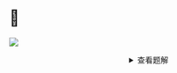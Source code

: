 
  # 🔗
  <a href="https://www.luogu.com.cn/record/61391875"><img src="https://i.loli.net/2021/11/08/xtfWkDi1KOBhFZH.png"></a>
  
<details>
  <summary align="center">查看题解</summary>
  
# 💡
  
由于每一行互不影响，所以我们一行一行分开处理  
每行两个端点左右可以选左也可以选右  
且每一个都有自己的权值，要求从选左选右序列中找到一个价值最大的  
那么一看就有区间dp那味儿了  
如果dp数组两个下标  <img src="https://latex.codecogs.com/svg.image?\inline&space;i,j" title="\inline i,j" />  维护的是选到  <img src="https://latex.codecogs.com/svg.image?\inline&space;[i,j]" title="\inline [i,j]" /> 时的最大值  
那么这个是可以通过转移的，即  
 <img src="https://latex.codecogs.com/svg.image?\inline&space;dp[i][j]=max(dp[i-1][j]+a[i]*2^k,dp[i][j+1]+a[j]*2^k)" title="\inline dp[i][j]=max(dp[i-1][j]+a[i]*2^k,dp[i][j+1]+a[j]*2^k)" /> 
 <img src="https://latex.codecogs.com/svg.image?\inline&space;k" title="\inline k" /> 表示已经选过的个数  

# <img src="https://img-blog.csdnimg.cn/20210713144601841.png" >
```cpp
const LL N = 100;
LL a[N];
ll n, m;
LL res = 0;
LL dp[N][N];

inline LL ksm ( LL a, LL b ) {
        LL res = 1;
        while ( b ) {
                if ( b % 2 ) res = res * a;
                a = a * a;
                b /= 2;
        }
        return res;
}

inline LL Solve () {
        memset ( dp, 0, sizeof dp );
        LL ans = 0;
        for ( int i = 1; i <= m; i ++ ) { ll x; cin >> x; a[i] = x; }
        for ( int i = 1; i <= m; i ++ ) {
                for ( int j = m; j >= i; j -- )
                        dp[i][j] = max (
                                dp[i - 1][j] + a[i - 1] * ksm ( 2, m - j + i - 1 ), 
                                dp[i][j + 1] + a[j + 1] * ksm ( 2, m - j + i - 1 )
                        );
        }
        for ( int i = 1; i <= m; i ++ ) ans = max ( ans, dp[i][i] + ksm ( 2, m ) * a[i] );
        return ans;
}

inline void Print_128 ( LL x ) {
        if ( x == 0 ) { cout << 0 << endl; return; }
        string res;
        while ( x ) res += x % 10 + '0', x /= 10;
        reverse ( res.begin(), res.end() );
        cout << res << endl;
}

int main () {
        cin >> n >> m;
        for ( int i = 1; i <= n; i ++ ) res += Solve ();
        Print_128(res);
}
```
</details>
